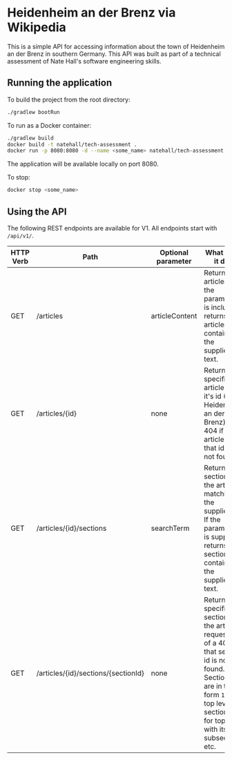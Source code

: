 # Heidenheim an der Brenz via Wikipedia
This is a simple API for accessing information about the town of Heidenheim an der Brenz in southern Germany. This API was built as part of a technical assessment of Nate Hall's software engineering skills.

## Running the application
To build the project from the root directory:

```bash
./gradlew bootRun
```

To run as a Docker container:

```bash
./gradlew build
docker build -t natehall/tech-assessment .
docker run -p 8080:8080 -d --name <some_name> natehall/tech-assessment
```

The application will be available locally on port 8080.

To stop:

```bash
docker stop <some_name>
```

## Using the API
The following REST endpoints are available for V1. All endpoints start with `/api/v1/`.

| HTTP Verb    | Path          | Optional parameter   | What does it do?
|--------------|---------------|----------------------|-------------------
| GET          | /articles     | articleContent       | Returns all articles. If the parameter is included, returns all articles containing the supplied text.
| GET          | /articles/{id}| none                 | Returns the specific article by it's id (1 for Heidenheim an der Brenz) or a 404 if the article with that id is not found.
| GET          | /articles/{id}/sections | searchTerm | Returns all sections of the article matching the supplied id. If the parameter is supplied, returns all sections containing the supplied text.
| GET          | /articles/{id}/sections/{sectionId} | none | Returns the specific section of the article requested, of a 404 if that section id is not found. Section ids are in the form `1` for a top level section, `1-2` for top level with its first subsection, etc.
